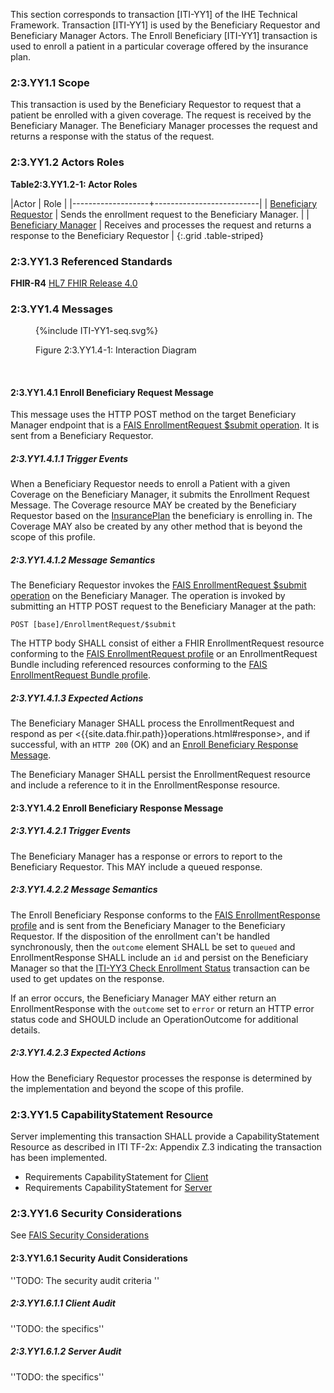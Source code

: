 This section corresponds to transaction [ITI-YY1] of the IHE Technical Framework. Transaction [ITI-YY1] is used by the Beneficiary Requestor and Beneficiary Manager Actors. The Enroll Beneficiary [ITI-YY1] transaction is used to enroll a patient in a particular coverage offered by the insurance plan.

### 2:3.YY1.1 Scope

This transaction is used by the Beneficiary Requestor to request that a patient be enrolled with a given coverage.  The request is received by the Beneficiary Manager.  The Beneficiary Manager processes the request and returns a response with the status of the request.

### 2:3.YY1.2 Actors Roles

**Table2:3.YY1.2-1: Actor Roles**

|Actor | Role |
|-------------------+--------------------------|
| [Beneficiary Requestor](volume-1.html#beneficiary-requestor)    | Sends the enrollment request to the Beneficiary Manager. |
| [Beneficiary Manager](volume-1.html#beneficiary-manager) | Receives and processes the request and returns a response to the Beneficiary Requestor |
{:.grid .table-striped}

### 2:3.YY1.3 Referenced Standards

**FHIR-R4** [HL7 FHIR Release 4.0]({{site.data.fhir.path}})

### 2:3.YY1.4 Messages

<figure>
{%include ITI-YY1-seq.svg%}
<p id="f2.3.YY1.4-1" class="figureTitle">Figure 2:3.YY1.4-1: Interaction Diagram</p>
</figure>
<br clear="all">

#### 2:3.YY1.4.1 Enroll Beneficiary Request Message

This message uses the HTTP POST method on the target Beneficiary Manager endpoint that is a [FAIS EnrollmentRequest $submit operation](OperationDefinition-IHE.FAIS.EnrollmentRequest.Submit.html).
It is sent from a Beneficiary Requestor.

##### 2:3.YY1.4.1.1 Trigger Events

When a Beneficiary Requestor needs to enroll a Patient with a given Coverage on the Beneficiary Manager, it submits the Enrollment Request Message.  The Coverage resource MAY be created by the Beneficiary Requestor based on the [InsurancePlan](StructureDefinition-IHE.FAIS.InsurancePlan.html) the beneficiary is enrolling in.  The Coverage MAY also be created by any other method that is beyond the scope of this profile.

##### 2:3.YY1.4.1.2 Message Semantics

The Beneficiary Requestor invokes the [FAIS EnrollmentRequest $submit operation](OperationDefinition-IHE.FAIS.EnrollmentRequest.Submit.html) on the Beneficiary Manager.  The operation is invoked by submitting an HTTP POST request to the Beneficiary Manager at the path:

```
POST [base]/EnrollmentRequest/$submit
```

The HTTP body SHALL consist of either a FHIR EnrollmentRequest resource conforming to the [FAIS EnrollmentRequest profile](StructureDefinition-IHE.FAIS.EnrollmentRequest.html) or an EnrollmentRequest Bundle including referenced resources conforming to the [FAIS EnrollmentRequest Bundle profile](StructureDefinition-IHE.FAIS.EnrollmentRequest.Bundle.html).

##### 2:3.YY1.4.1.3 Expected Actions

The Beneficiary Manager SHALL process the EnrollmentRequest and respond as per <{{site.data.fhir.path}}operations.html#response>, and if successful, with an `HTTP 200` (OK) and an [Enroll Beneficiary Response Message](#enroll-response).

The Beneficiary Manager SHALL persist the EnrollmentRequest resource and include a reference to it in the EnrollmentResponse resource.

<a name="enroll-response"></a>

#### 2:3.YY1.4.2 Enroll Beneficiary Response Message

##### 2:3.YY1.4.2.1 Trigger Events

The Beneficiary Manager has a response or errors to report to the Beneficiary Requestor.  This MAY include a queued response.

##### 2:3.YY1.4.2.2 Message Semantics

The Enroll Beneficiary Response conforms to the [FAIS EnrollmentResponse profile](StructureDefinition-IHE.FAIS.EnrollmentResponse.html) and is sent from the Beneficiary Manager to the Beneficiary Requestor.  If the disposition of the enrollment can't be handled synchronously, then the `outcome` element SHALL be set to `queued` and EnrollmentResponse SHALL include an `id` and persist on the Beneficiary Manager so that the [ITI-YY3 Check Enrollment Status](ITI-YY3.html) transaction can be used to get updates on the response.

If an error occurs, the Beneficiary Manager MAY either return an EnrollmentResponse with the `outcome` set to `error` or return an HTTP error status code and SHOULD include an OperationOutcome for additional details.

##### 2:3.YY1.4.2.3 Expected Actions

How the Beneficiary Requestor processes the response is determined by the implementation and beyond the scope of this profile. 

### 2:3.YY1.5 CapabilityStatement Resource

Server implementing this transaction SHALL provide a CapabilityStatement Resource as described in ITI TF-2x: Appendix Z.3 indicating the transaction has been implemented.

* Requirements CapabilityStatement for [Client](CapabilityStatement-IHE.ToDo.client.html)
* Requirements CapabilityStatement for [Server](CapabilityStatement-IHE.ToDo.server.html)

### 2:3.YY1.6 Security Considerations

See [FAIS Security Considerations](volume-1.html#security-considerations)

#### 2:3.YY1.6.1 Security Audit Considerations

''TODO: The security audit criteria ''

##### 2:3.YY1.6.1.1 Client Audit

''TODO: the specifics''

##### 2:3.YY1.6.1.2 Server Audit

''TODO: the specifics''
